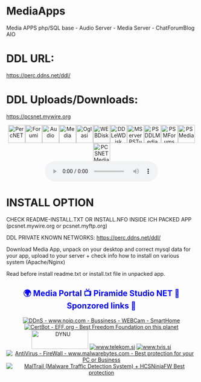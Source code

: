 # MediaApps
Media APPS php/SQL base - Audio Server - Media Server - ChatForumBlog AIO

# DDL URL:
https://perc.ddns.net/ddl/

# DDL Uploads/Downloads:
https://pcsnet.mywire.org


<center><a href="https://perc.ddns.net/" title="PercNET" target="_blank"><img src="https://psmedia.mywire.org/i/1social.png" width="45" height="48" alt="PercNET" /></a><a href="https://piramide.zapto.org/" title="Forumi" target="_blank"><img src="https://psmedia.mywire.org/i/1gsm.png" width="45" height="48" alt="Forumi" /></a><a href="https://pcs.sytes.net/" title="Audio" target="_blank"><img src="https://psmedia.mywire.org/i/1aud.png" width="45" height="48" alt="Audio" /></a><a href="https://obala.hopto.org/" title="Media" target="_blank"><img src="https://psmedia.mywire.org/i/16tv.png" width="45" height="48" alt="Media" /></a><a href="https://oglasi.hopto.org/" title="Oglasi" target="_blank"><img src="https://psmedia.mywire.org/i/4worldyellow.png" width="45" height="48" alt="Oglasi" /></a><a href="https://pcsnet.myftp.org/" title="WEBDisk" target="_blank"><img src="https://psmedia.mywire.org/i/1secure.png" width="45" height="48" alt="WEBDisk" /></a><a href="https://pcsnet.mywire.org/" title="DDLeWDisk" target="_blank"><img src="https://psmedia.mywire.org/i/6config.webp" width="45" height="48" alt="DDLeWDisk" /></a><a href="https://psmedia.mywire.org/" title="MServer PCSNET Tube" target="_blank"><img src="https://psmedia.mywire.org/i/11tvmedia.png" width="45" height="48" alt="MServerPSTube" /></a><a href="https://pcsnet.freeddns.org/" title="PSDDLMedia" target="_blank"><img src="https://psmedia.mywire.org/i/3worldgreen.png" width="45" height="48" alt="PSDDLMedia" /></a><a href="https://psmedia.freeddns.org/" title="PSMedia Forums" target="_blank"><img src="https://psmedia.mywire.org/i/10antena.png" width="45" height="48" alt="PSMForums" /></a><a href="https://psmedia.ddnsgeek.com/" title="PSMedia Portal" target="_blank"><img src="https://psmedia.mywire.org/i/13server.png" width="45" height="48" alt="PSMedia" /></a><a href="https://pcsnet.ddnsgeek.com/" title="PCSNETMedia" target="_blank"><img src="https://psmedia.mywire.org/i/9satelit.webp" width="45" height="48" alt="PCSNETMedia" /></a></center>
<center>
<audio controls><source src="https://psmedia.ddnsgeek.com/m/relax/alanwalkerthespectrepianoorchestral.mp3" type="audio/mpeg"></audio>
</center>

# INSTALL OPTION

CHECK README-INSTALL.TXT OR INSTALL.NFO INSIDE ICH PACKED APP (pcsnet.mywire.org or pcsnet.myftp.org)

DDL PRIVATE KNOWN NETWORKS:  https://perc.ddns.net/ddl/

Download Media App, unpack on your desktop and correct mysql data for your app, upload to your server + check info how to install on various system (Apache/Nginx)

Read before install readme.txt or install.txt file in unpacked app.

<center>                         
<h2 style="color:blue;">
🌍 Media Portal 📺 Piramide Studio NET 📱 Sponzored links 🐧</h2></center>
<center><a title="www.noip.com - Best DDnS for your Business or Home Users" href="https://www.noip.com/" target="_blank" rel="noopener"><img src="https://psmedia.mywire.org/i/logo-noip.png" alt="DDnS - www.noip.com - Bussiness - WEBCam - SmartHome" /></a>
<a title="certbot.eff.org" href="https://certbot.eff.org/" target="_blank" rel="noopener"><img src="https://psmedia.mywire.org/i/certbot.png" alt="CertBot - EFF.org - Best Freedom Foundation on this planet" /></a>
<a href="https://www.dynu.com/" title="Dynu.com - Bussiness - WEBCam - SmartHome - Best DDnS for your Business or Home Users" target="_blank"><img src="https://psmedia.mywire.org/i/logo-dynu.png" alt="DYNU" width="150" height="50" /></a>
<a title="www.t-2.net" href="https://www.t-2.net/" target="_blank" rel="noopener"><img src="https://psmedia.mywire.org/i/logo-telekom.png" alt="www.telekom.si" /></a>
<a title="www.tvis.si" href="https://www.tvis.si/" target="_blank" rel="noopener"><img src="https://psmedia.mywire.org/i/TVIS-logo-barven_ww.png" alt="www.tvis.si" /></a>
<a title="www.malwarebytes.com - Best protection for your PC or Business" href="https://www.malwarebytes.com/" target="_blank" rel="noopener"><img src="https://psmedia.mywire.org/i/malwarebytes.webp" alt="AntiVirus - FireWall - www.malwarebytes.com - Best protection for your PC or Business" /></a>
<a title="MalTrail + HCSNinjaFW" href="https://pcs.sytes.net:88/" target="_blank" rel="noopener"><img src="https://psmedia.mywire.org/i/ninjafirewalltech.png" alt="MalTrail (Malware Traffic Detection System) + HCSNinjaFW Best protection" /></a>
</center>  
